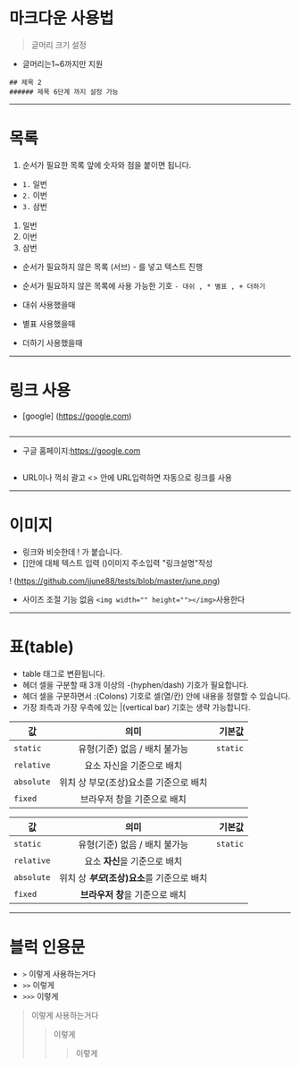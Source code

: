 # 마크다운 사용법
> 글머리 크기 설정 
*  글머리는1~6까지만 지원
```
## 제목 2
###### 제목 6단계 까지 설정 가능
```
------------------------------------------------------
# 목록 
1. 순서가 필요한 목록 앞에 숫자와 점을  붙이면 됩니다.
* ```1.``` 일번
* ```2.``` 이번
* ```3.``` 삼번

1. 일번
2. 이번
3. 삼번

- 순서가 필요하지 않은 목록 (서브)  - 를 넣고 텍스트 진행

- 순서가 필요하지 않은 목록에 사용 가능한 기호
	```- 대쉬 , * 별표 , + 더하기```
- 대쉬 사용했을때
* 별표 사용했을때
+ 더하기 사용했을때
-------------------------------------------------------
# 링크 사용
* [google] (https://google.com)
```[    ] 안에 링크 이름 (     ) 안에 링크주소
```
--------------------------------------------------------
* 구글 홈페이지:<https://google.com>
```구글 홈페이지:<https://google.com>
```
* URL이나 꺽쇠 괄고 <> 안에 URL입력하면 자동으로 링크를 사용
--------------------------------------------------------

# 이미지 
* 링크와 비슷한데 ! 가 붙습니다.
* []안에 대체 텍스트 입력 ()이미지 주소입력 "링크설명"작성
 
! (https://github.com/jjune88/tests/blob/master/june.png)

* 사이즈 조절 기능 없음 ```<img width="" height=""></img>```사용한다
----
# 표(table)
* table 태그로 변환됩니다.
* 헤더 셀을 구분할 때 3개 이상의 -(hyphen/dash) 기호가 필요합니다.
* 헤더 셀을 구분하면서 :(Colons) 기호로 셀(열/칸) 안에 내용을 정렬할 수 있습니다.
* 가장 좌측과 가장 우측에 있는 |(vertical bar) 기호는 생략 가능합니다.


| 값 | 의미 | 기본값 |
|---|:---:|---:|
| `static` | 유형(기준) 없음 / 배치 불가능 | `static` |
| `relative` | 요소 자신을 기준으로 배치 |  |
| `absolute` | 위치 상 부모(조상)요소를 기준으로 배치 |  |
| `fixed` | 브라우저 창을 기준으로 배치 |  |

값 | 의미 | 기본값
---|:---:|---:
`static` | 유형(기준) 없음 / 배치 불가능 | `static`
`relative` | 요소 **자신**을 기준으로 배치 |
`absolute` | 위치 상 **_부모_(조상)요소**를 기준으로 배치 |
`fixed` | **브라우저 창**을 기준으로 배치 |
 
----
# 블럭 인용문

* ```>``` 이렇게 사용하는거다
* ```>>``` 이렇게 
* ```>>>``` 이렇게

> 이렇게 사용하는거다
>> 이렇게
>>> 이렇게 








